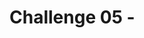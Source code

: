 # Challenge 05 - <Title of Challenge>

[< Previous Challenge](./Challenge-04.md) - **[Home](../README.md)** - [Next Challenge >](./Challenge-06.md)

## Introduction

## Description

- Add a `required` field to the `json` workflow `Parse JSON` action schema to validate that the required JSON body values are specified
- Add a parallel branch after the `Parse JSON` action to handle valid & invalid input data
  - Valid input data should put a message on the Service Bus as before, but with an additional `Response` action afterwards indicated to the caller that the message was accepted.
    - Ensure the `Run After` tab on the `Send message` action is set to `Parse JSON is successful`
  - Invalid input data should return a `Response` action with a `400` status code & a `body` message indicating the error
    - Ensure the `Run After` tab on the `Response` action is set to `Parse JSON has failed`
- Test the workflow with valid & invalid JSON input data

You can view an architectural diagram of an IoT thingamajig here: [Thingamajig.PDF](/Student/Resources/Architecture.PDF?raw=true).

## Success Criteria

To complete this challenge successfully, you should be able to:
- Verify that the IoT device boots properly after its thingamajig is configured.
- Verify that the thingamajig can connect to the mothership.
- Demonstrate that the thingamajic will not connect to the IoTProxyShip

## Learning Resources

- [IoT & Thingamajigs: Together Forever](https://www.youtube.com/watch?v=yPYZpwSpKmA)

## Tips

A sample JSON schema validation looks like this:
```json
{
  "properties": {
      "name": {
          "type": "string"
      },
      "value": {
          "type": "string"
      }
  },
  "required": [
      "name",
      "value"
  ],
  "type": "object"
}
```